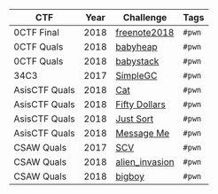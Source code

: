| CTF           | Year | Challenge                                        | Tags   |
|---------------|------|--------------------------------------------------|--------|
| 0CTF Final    | 2018 | [freenote2018](0CTFFinal/2018/freenote2018)      | `#pwn` |
| 0CTF Quals    | 2018 | [babyheap](0CTFQuals/2018/babyheap)              | `#pwn` |
| 0CTF Quals    | 2018 | [babystack](0CTFQuals/2018/babystack)            | `#pwn` |
| 34C3          | 2017 | [SimpleGC](34C3/2017/SimpleGC)                   | `#pwn` |
| AsisCTF Quals | 2018 | [Cat](AsisCTFQuals/2018/Cat)                     | `#pwn` |
| AsisCTF Quals | 2018 | [Fifty Dollars](AsisCTFQuals/2018/Fifty_Dollars) | `#pwn` |
| AsisCTF Quals | 2018 | [Just Sort](AsisCTFQuals/2018/Just_Sort)         | `#pwn` |
| AsisCTF Quals | 2018 | [Message Me](AsisCTFQuals/2018/Message_Me)       | `#pwn` |
| CSAW Quals    | 2017 | [SCV](CSAWQuals/2017/SCV)                        | `#pwn` |
| CSAW Quals    | 2018 | [alien_invasion](CSAWQuals/2018/alien_invasion)  | `#pwn` |
| CSAW Quals    | 2018 | [bigboy](CSAWQuals/2018/bigboy)                  | `#pwn` |
